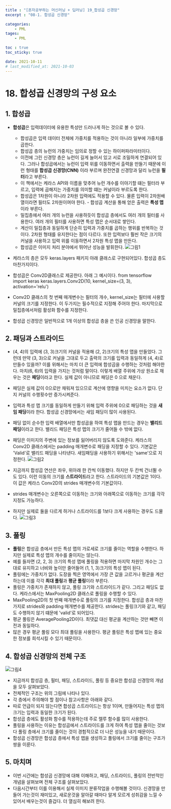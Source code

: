 ```yaml
---
title : "[혼자공부하는 머신러닝 + 딥러닝] 19_합성곱 신경망"
excerpt : "08-1. 합성곱 신경망"

categories:
    - PML
tages:
    - PML

toc : true
toc_sticky: true

date: 2021-10-11
# last_modified_at: 2021-10-03
---
```

# 18. 합성곱 신경망의 구성 요소

## 1. 합성곱

- **합성곱**은 입력데이터에 유용한 특성만 드러나게 하는 것으로 볼 수 있다.
    - 합성곱은 입력 데이터 전체에 가중치를 적용하는 것이 아니라 일부에 가중치를 곱한다.
    - 합성곱 층의 뉴런의 가중치는 임의로 정할 수 있는 하이퍼파라미터이다.
    - 이전에 그린 신경망 층은 뉴런이 길게 늘어서 있고 서로 조밀하게 연결되어 있다. 그러나 합성곱에서는 뉴런이 입력 위를 이동하면서 출력을 만들기 때문에 이런 형태를 **합성곱 신경망(CNN)** 이라 부르며 완전연결 신경망과 달리 뉴런을 **필터**라고 부른다.
    - 이 책에서는 케라스 API와 이름을 맞추어 뉴런 개수를 이야기할 떄는 필터라 부르고, 입력에 곱해지는 가중치를 의미할 떄는 커널이라 부르도록 한다.
    - 합성곱은 1차원이 아니라 2차원 입력에도 적용할 수 있다. 물론 입력이 2차원배열이라면 필터도 2차원이여야 한다. - 합성곱 계산을 통해 얻은 출력은 **특성 맵**이라 부른다.
    - 밀집층에서 여러 개의 뉴런을 사용하듯이 합성곱 층에서도 여러 개의 필터를 사용한다. 여러 개의 필터를 사용하면 특성 맵은 순서대로 쌓인다. 
    - 계산이 밀집층과 동일하게 단순히 입력과 가중치를 곱하는 행위를 반복하는 것이다. 2차원 형태를 유지한다는 점이 다르다. 또한 입력보다 훨씬 작은 크기의 커널을 사용하고 입력 위를 이동하면서 2차원 특성 맵을 만든다.
    - 합성곱은 이미지 처리 분야에서 뛰어난 성능을 발휘한다.
    ![그림1](https://user-images.githubusercontent.com/37393115/136744334-9ff15fc4-7e77-4707-afcc-1815825544bb.jpg)


- 케라스의 층은 모두 keras.layers 패키지 아래 클래스로 구현되어있다. 합성곱 층도 마찬가지이다. 
- 합성곱은 Conv2D클래스로 제공한다. 아래 그 예시이다.
from tensorflow import keras
keras.layers.Conv2D(10, kernel_size=(3, 3), activation='relu')
- Conv2D 클래스의 첫 번째 매개변수는 필터의 개수, kernel_size는 필터에 사용할 커널의 크기를 지정한다. 이 두가지는 필수적으로 지정해 주어야 한다. 마지막으로 밀집층에서처럼 활성화 함수를 지정한다.
- 합성곱 신경망은 일반적으로 1개 이상의 합성곱 층을 쓴 인공 신경망을 말한다. 

## 2. 패딩과 스트라이드

- (4, 4)의 입력에 (3, 3)크기의 커널을 적용해 (2, 2)크기의 특성 맵을 만들었다. 그런데 만약 (3, 3)으로 커널을 그대로 두고 출력의 크기를 입력과 동일하게 (4, 4)로 만들수 있을까? 이를 위해서는 마치 더 큰 입력에 합성곱을 수행하는 것처럼 해야한다. 마치(6, 6)의 입력을 가지는 것처럼 말이다. 이렇게 배열 주위에 가상 원소로 채우는 것은 **패딩**이라고 한다. 실제 값이 아니므로 패딩은 0 으로 채운다. 
- 패딩은 실제 값이 0으로만 채워져 있으므로 계산에 영향을 미치는 요소가 없다. 단지 커널의 수행횟수만 증가시켜준다.
- 입력과 특성 맵 크기를 동일하게 만들기 위해 입력 주위에 0으로 패딩하는 것을 **새임 패딩**이라 한다. 합성곱 신경망에서는 새임 패딩이 많이 사용된다. 
- 패딩 없이 순수한 입력 배열에서만 합성곱을 하여 특성 맵을 만드는 경우는 **밸리드 패딩**이라고 한다. 밸리드 패딩은 특성 맵의 크기가 줄어들 수 밖에 없다.
- 패딩은 이미지의 주변에 있는 정보를 잃어버리지 않도록 도와준다. 케라스의 Conv2D 클래스에서는 padding 매개변수로 패딩을 지정할 수 있다. 기본값은 'Valid'로 밸리드 패딩을 나타낸다. 새임패딩을 사용하기 위해서는 'same'으로 지정한다.
![그림2](https://user-images.githubusercontent.com/37393115/136747041-372c8649-df1f-4eee-a132-5e6bc1f75b58.png)

- 지금까지 합성곱 연산은 좌우, 위아래 한 칸씩 이동했다. 하지만 두 칸씩 건너뛸 수도 있다. 이런 이동의 크기를 **스트라이드**라고 한다. 스트라이드의 기본값은 1이다. 이 값은 케라스 Conv2D의 strides 매개변수의 기본값이다.
- strides 매개변수는 오른쪽으로 이동하는 크기와 아래쪽으로 이동하는 크기를 각각 지정도 가능하다.
- 하지만 실제로 둘을 다르게 하거나 스트라이드를 1보다 크게 사용하는 경우도 드물다.
![그림3](https://user-images.githubusercontent.com/37393115/136747045-df6dce49-0851-4265-b787-2a2df24901f3.png)

## 3. 풀링

- **풀링**은 합성곱 층에서 만든 특성 맵의 가로세로 크기를 줄이는 역할을 수행한다. 하지만 실제로 특성 맵의 개수를 줄이지는 않는다. 
- 예를 들자면 (2, 2, 3) 크기의 특성 맵에 풀링을 적용하면 마지막 차원인 개수는 그대로 유지하고 너비와 높이만 줄어들어 (1, 1, 3)크기의 특성 맵이 된다.
- 풀링에는 가중치가 없다. 도장을 찍은 영역에서 가장 큰 값을 고르거나 평균을 계산하는데 이를 각각 **최대 풀링**과 **평균 풀링**이라 부른다.
- 풀링은 가중치가 존재하지 않고, 풀링 크기와 스트라이드가 같다. 그리고 패딩도 없다. 케라스에서는 MaxPooling2D 클래스로 풀링을 수행할 수 있다.
- MaxPooling2D의 첫 번째 매개변수로 풀링의 크기를 지정한다. 합성곱 층과 마찬가지로 strides와 padding 매개변수를 제공한다. strides는 풀링크기와 같고, 패딩도 수행하지 않기 떄문에 'valid'로 되어있다.
- 평균 풀링은 AveragePooling2D이다. 최댓값 대신 평균을 계산하는 것만 빼면 이전과 동일하다. 
- 많은 경우 평균 풀링 모다 최대 풀링을 사용한다. 평균 풀링은 특성 맵에 있는 중요한 정보를 희석시킬 수 있기 때문이다.

## 4. 합성곱 신경망의 전체 구조

![그림4](https://user-images.githubusercontent.com/37393115/136749902-622bd913-fa57-463a-83bd-28c0bffcba31.png)

- 지금까지 합성곱 층, 필터, 패딩, 스트라이드, 풀링 등 중요한 합성곱 신경망의 개념을 모두 살펴보았다.
- 전체적인 구조는 위의 그림에 나타나 있다.
- 각 층에서 주의해야 할 점이나 참고사항은 아래와 같다.
- 따로 언급이 되지 않는다면 합성곱 스트라이드는 항상 1이며, 만들어지는 특성 맵의 크기는 입력과 동일한 크기가 된다. 
- 합성곱 층에도 활성화 함수를 적용하는데 주로 렐루 함수를 많이 사용한다.
- 풀링을 사용하는 이유는 합성곱에서 스트라이드를 크게 하여 특성 맵을 줄이는 것보다 풀링 층에서 크기를 줄이는 것이 경험적으로 더 나은 성능을 내기 때문이다.
- 합성곱 신경망은 합성곱 층에서 특성 맵을 생성하고 풀링에서 크기를 줄이는 구조가 쌍을 이룬다.

## 5. 마치며

- 이번 시간에는 합성곱 신경망에 대해 이해하고, 패딩, 스트라이드, 풀링의 전반적인 개념을 살펴보며 전체 구조를 살펴보았다.
- 다음시간부터 이를 이용해서 실제 이미지 분류작업을 수행해볼 것이다. 신경망을 만들어 가는것이 재미있고, 새로운것을 알아갈 때마다 알게 모르게 성취감을 느낄 수 있어서 배우는것이 즐겁다. 더 열심히 해보려 한다. 

